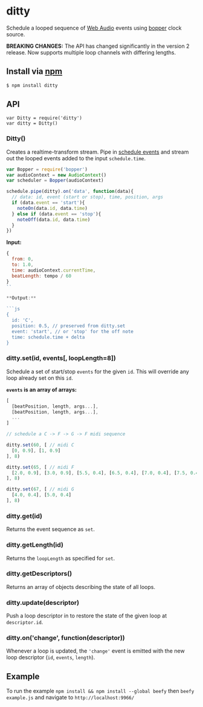 ditty
===

Schedule a looped sequence of [Web Audio](https://developer.mozilla.org/en-US/docs/Web/API/Web_Audio_API) events using [bopper](https://github.com/mmckegg/bopper) clock source.

**BREAKING CHANGES:** The API has changed significantly in the version 2 release. Now supports multiple loop channels with differing lengths.

## Install via [npm](https://npmjs.org/packages/ditty)

```bash
$ npm install ditty
```

## API

```
var Ditty = require('ditty')
var ditty = Ditty()
```

### Ditty()

Creates a realtime-transform stream. Pipe in [schedule events](https://github.com/mmckegg/bopper) and stream out the looped events added to the input `schedule.time`.

```js
var Bopper = require('bopper')
var audioContext = new AudioContext()
var scheduler = Bopper(audioContext)

schedule.pipe(ditty).on('data', function(data){
  // data: id, event (start or stop), time, position, args
  if (data.event == 'start'){
    noteOn(data.id, data.time)
  } else if (data.event == 'stop'){
    noteOff(data.id, data.time)
  }
})
```

**Input:**

```js
{
  from: 0,
  to: 1.0,
  time: audioContext.currentTime,
  beatLength: tempo / 60
}
``

**Output:**

```js
{
  id: 'C',
  position: 0.5, // preserved from ditty.set
  event: 'start', // or 'stop' for the off note
  time: schedule.time + delta
}
```

### ditty.set(id, events[, loopLength=8])

Schedule a set of start/stop `events` for the given `id`. This will override any loop already set on this `id`.

**`events` is an array of arrays:**

```js
[
  [beatPosition, length, args...],
  [beatPosition, length, args...],
  ...
]
```

```js
// schedule a C -> F -> G -> F midi sequence

ditty.set(60, [ // midi C
  [0, 0.9], [1, 0.9]
], 8)

ditty.set(65, [ // midi F
  [2.0, 0.9], [3.0, 0.9], [5.5, 0.4], [6.5, 0.4], [7.0, 0.4], [7.5, 0.4],
], 8)

ditty.set(67, [ // midi G
  [4.0, 0.4], [5.0, 0.4]
], 8)
```

### ditty.get(id)

Returns the event sequence as `set`.

### ditty.getLength(id)

Returns the `loopLength` as specified for `set`.

### ditty.getDescriptors()

Returns an array of objects describing the state of all loops.

### ditty.update(descriptor)

Push a loop descriptor in to restore the state of the given loop at `descriptor.id`.

### ditty.on('change', function(descriptor))

Whenever a loop is updated, the `'change'` event is emitted with the new loop descriptor (`id`, `events`, `length`).

## Example

To run the example `npm install && npm install --global beefy` then `beefy example.js` and navigate to `http://localhost:9966/`